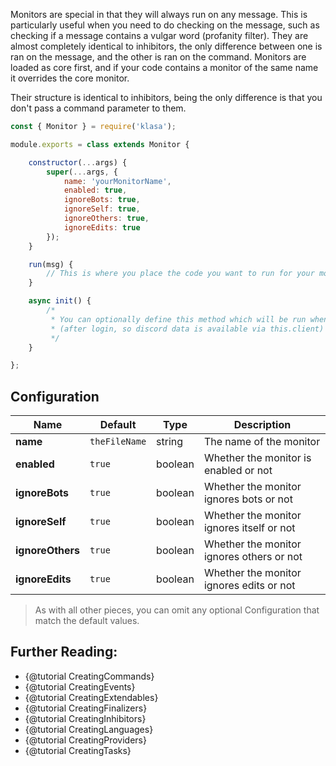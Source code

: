 Monitors are special in that they will always run on any message. This is particularly
useful when you need to do checking on the message, such as checking if a message
contains a vulgar word (profanity filter). They are almost completely identical to
inhibitors, the only difference between one is ran on the message, and the other
is ran on the command. Monitors are loaded as core first, and if your code contains
a monitor of the same name it overrides the core monitor.

Their structure is identical to inhibitors, being the only difference is that you
don't pass a command parameter to them.

```javascript
const { Monitor } = require('klasa');

module.exports = class extends Monitor {

	constructor(...args) {
		super(...args, {
			name: 'yourMonitorName',
			enabled: true,
			ignoreBots: true,
			ignoreSelf: true,
			ignoreOthers: true,
			ignoreEdits: true
		});
	}

	run(msg) {
		// This is where you place the code you want to run for your monitor
	}

	async init() {
		/*
		 * You can optionally define this method which will be run when the bot starts
		 * (after login, so discord data is available via this.client)
		 */
	}

};
```

## Configuration

| Name             | Default       | Type    | Description                               |
| ---------------- | ------------- | ------- | ----------------------------------------- |
| **name**         | `theFileName` | string  | The name of the monitor                   |
| **enabled**      | `true`        | boolean | Whether the monitor is enabled or not     |
| **ignoreBots**   | `true`        | boolean | Whether the monitor ignores bots or not   |
| **ignoreSelf**   | `true`        | boolean | Whether the monitor ignores itself or not |
| **ignoreOthers** | `true`        | boolean | Whether the monitor ignores others or not |
| **ignoreEdits**  | `true`        | boolean | Whether the monitor ignores edits or not  |

>As with all other pieces, you can omit any optional Configuration that match the default values.

## Further Reading:

- {@tutorial CreatingCommands}
- {@tutorial CreatingEvents}
- {@tutorial CreatingExtendables}
- {@tutorial CreatingFinalizers}
- {@tutorial CreatingInhibitors}
- {@tutorial CreatingLanguages}
- {@tutorial CreatingProviders}
- {@tutorial CreatingTasks}
